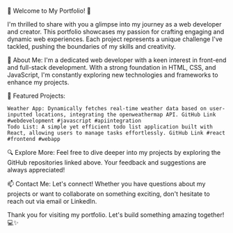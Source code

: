 👋 Welcome to My Portfolio! 👋

I'm thrilled to share with you a glimpse into my journey as a web developer and creator. This portfolio showcases my passion for crafting engaging and dynamic web experiences. Each project represents a unique challenge I've tackled, pushing the boundaries of my skills and creativity.

🚀 About Me:
I'm a dedicated web developer with a keen interest in front-end and full-stack development. With a strong foundation in HTML, CSS, and JavaScript, I'm constantly exploring new technologies and frameworks to enhance my projects.

💼 Featured Projects:

    Weather App: Dynamically fetches real-time weather data based on user-inputted locations, integrating the openweathermap API. GitHub Link #webdevelopment #javascript #apiintegration
    Todo List: A simple yet efficient todo list application built with React, allowing users to manage tasks effortlessly. GitHub Link #react #frontend #webapp

🔍 Explore More:
Feel free to dive deeper into my projects by exploring the GitHub repositories linked above. Your feedback and suggestions are always appreciated!

📫 Contact Me:
Let's connect! Whether you have questions about my projects or want to collaborate on something exciting, don't hesitate to reach out via email or LinkedIn.

Thank you for visiting my portfolio. Let's build something amazing together! 💻✨
